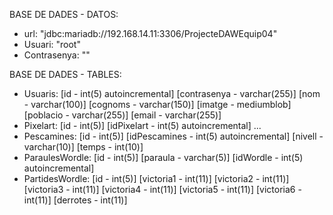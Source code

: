 BASE DE DADES - DATOS:
- url: "jdbc:mariadb://192.168.14.11:3306/ProjecteDAWEquip04"
- Usuari: "root"
- Contrasenya: ""

BASE DE DADES - TABLES:
- Usuaris: [id - int(5) autoincremental] [contrasenya - varchar(255)] [nom - varchar(100)] [cognoms - varchar(150)] [imatge - mediumblob] [poblacio - varchar(255)] [email - varchar(255)]
- Pixelart: [id - int(5)] [idPixelart - int(5) autoincremental] ...
- Pescamines: [id - int(5)] [idPescamines - int(5) autoincremental] [nivell - varchar(10)] [temps - int(10)]
- ParaulesWordle: [id - int(5)] [paraula - varchar(5)] [idWordle - int(5) autoincremental]
- PartidesWordle: [id - int(5)] [victoria1 - int(11)] [victoria2 - int(11)] [victoria3 - int(11)] [victoria4 - int(11)] [victoria5 - int(11)] [victoria6 - int(11)] [derrotes - int(11)] 
